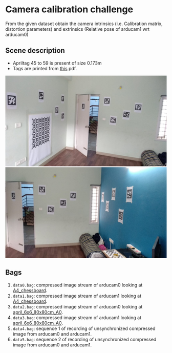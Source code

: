 # Camera calibration challenge
From the given dataset obtain the camera intrinsics (i.e. Calibration matrix, distortion parameters) and extrinsics (Relative pose of arducam1 wrt arducam0)

## Scene description
* Apriltag 45 to 59 is present of size 0.173m
* Tags are printed from [this](./tag36h11.pdf) pdf.

![Env view 1](./imgs/env_img1.jpeg)
![Env view 2](./imgs/env_img2.jpeg)

## Bags
1. `data0.bag`: compressed image stream of arducam0 looking at [A4_chessboard](./A4_chessboard.pdf).
2. `data1.bag`: compressed image stream of arducam1 looking at [A4_chessboard](./A4_chessboard.pdf).
3. `data2.bag`: compressed image stream of arducam0 looking at [april_6x6_80x80cm_A0](./april_6x6_80x80cm_A0.pdf).
4. `data3.bag`: compressed image stream of arducam1 looking at [april_6x6_80x80cm_A0](./april_6x6_80x80cm_A0.pdf).
4. `data4.bag`: sequence 1 of recording of unsynchronized compressed image from arducam0 and arducam1.
5. `data5.bag`: sequence 2 of recording of unsynchronized compressed image from arducam0 and arducam1.

